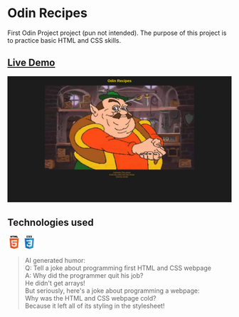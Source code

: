 # Odin Recipes
First Odin Project project (pun not intended). The purpose of this project is to practice basic HTML and CSS skills.

## [Live Demo](https://confucii.github.io/odin-recipes/)

![Website layout image](https://raw.githubusercontent.com/Confucii/confucii/main/images/recipes.png)

## Technologies used

<img src="https://raw.githubusercontent.com/devicons/devicon/master/icons/html5/html5-original-wordmark.svg" alt="html5" width="30" height="30"/> <img src="https://raw.githubusercontent.com/devicons/devicon/master/icons/css3/css3-original-wordmark.svg" alt="css3" width="30" height="30"/>

> AI generated humor: <br>
> Q: Tell a joke about programming first HTML and CSS webpage <br>
> A: Why did the programmer quit his job? <br>
>    He didn't get arrays! <br>
>    But seriously, here's a joke about programming a webpage: <br>
>    Why was the HTML and CSS webpage cold? <br>
>    Because it left all of its styling in the stylesheet!